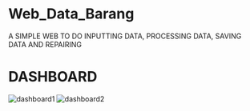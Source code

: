 # Web_Data_Barang
A SIMPLE WEB TO DO INPUTTING DATA, PROCESSING DATA, SAVING DATA AND REPAIRING

# DASHBOARD
![dashboard1](https://github.com/ridwanz1508/Web_Data_Barang/assets/134186848/71646bb0-8d48-4028-9264-6ad56220d3fc)
![dashboard2](https://github.com/ridwanz1508/Web_Data_Barang/assets/134186848/c1d912aa-2a14-49c3-9549-e5b6ccc0df52)
